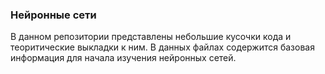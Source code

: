 ### Нейронные сети
В данном репозитории представлены небольшие кусочки кода и теоритические выкладки к ним.
В данных файлах содержится базовая информация для начала изучения нейронных сетей.
